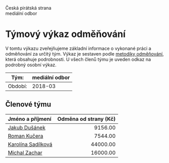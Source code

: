 Česká pirátská strana  
mediální odbor

Týmový výkaz odměňování
===========================

V tomtu výkazu zveřejňujeme základní informace o vykonané práci a odměňování
za určitý tým. Výkaz je sestaven podle [metodiky odměňování][metodika],
která obsahuje podrobnosti. U všech členů týmu je uveden odkaz na podrobný osobní výkaz.

Tým:                     | mediální odbor
-----------------------  | --------------------
Období:                  | 2018-03

Členové týmu
--------------

| Jméno a příjmení                          |   Odměna od strany (Kč) |
|:------------------------------------------|------------------------:|
| [Jakub Dušánek](jakub-dusanek/)           |                 9156.00 |
| [Roman Kučera](roman-kucera/)             |                 7544.00 |
| [Karolína Sadílková](karolina-sadilkova/) |                44000.00 |
| [Michal Zachar](michal-zachar/)           |                16000.00 |


[metodika]: https://redmine.pirati.cz/projects/po/wiki/Odmenovani
